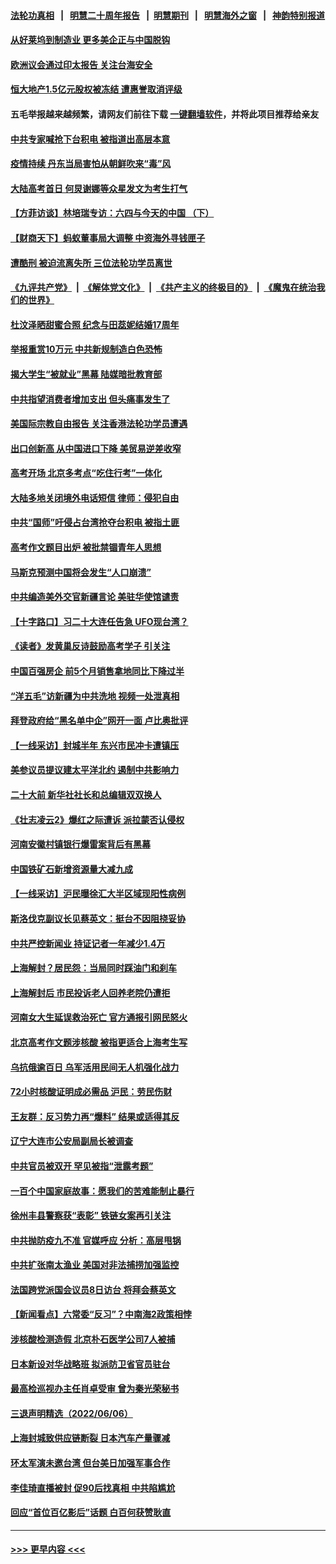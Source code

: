 #### [法轮功真相](https://github.com/gfw-breaker/truth/blob/master/README.md?t=0) &nbsp;&nbsp;|&nbsp;&nbsp; [明慧二十周年报告](https://github.com/gfw-breaker/mh-reports/blob/master/README.md?t=0) &nbsp;&nbsp;|&nbsp;&nbsp;[明慧期刊](https://github.com/gfw-breaker/mh-qikan) &nbsp;&nbsp;|&nbsp;&nbsp; [明慧海外之窗](https://github.com/gfw-breaker/mh-news/blob/master/README.md?t=0) &nbsp;&nbsp;|&nbsp;&nbsp; [神韵特别报道](https://github.com/gfw-breaker/mh-news/blob/master/shenyun.md?t=0)
#### [从好莱坞到制造业 更多美企正与中国脱钩](../pages/nsc413/n13754651.md?t=06081401) 
#### [欧洲议会通过印太报告 关注台海安全](../pages/nsc413/n13754564.md?t=06081401) 
#### [恒大地产1.5亿元股权被冻结 遭惠誉取消评级](../pages/nsc413/n13754601.md?t=06081401) 
#### 五毛举报越来越频繁，请网友们前往下载 [一键翻墙软件](https://github.com/gfw-breaker/ssr-accounts)，并将此项目推荐给亲友
#### [中共专家喊抢下台积电 被指道出高层本意](../pages/nsc413/n13754579.md?t=06081401) 
#### [疫情持续 丹东当局害怕从朝鲜吹来“毒”风](../pages/nsc413/n13754537.md?t=06081401) 
#### [大陆高考首日 何炅谢娜等众星发文为考生打气](../pages/nsc413/n13754493.md?t=06081401) 
#### [【方菲访谈】林培瑞专访：六四与今天的中国 （下）](../pages/nsc413/n13754267.md?t=06081401) 
#### [【财商天下】蚂蚁董事局大调整 中资海外寻钱匣子](../pages/nsc413/n13754355.md?t=06081401) 
#### [遭酷刑 被迫流离失所 三位法轮功学员离世](../pages/nsc413/n13754229.md?t=06081401) 
#### [《九评共产党》](https://github.com/begood0513/9ping.md/blob/master/README.md) &nbsp;|&nbsp; [《解体党文化》](../../../../jtdwh.md/blob/master/README.md)  &nbsp;|&nbsp; [《共产主义的终极目的》](../../../../gczydzjmd.md/blob/master/README.md) &nbsp;|&nbsp; [《魔鬼在统治我们的世界》](../../../../mgztzwmdsj.md/blob/master/README.md) 
#### [杜汶泽晒甜蜜合照 纪念与田蕊妮结婚17周年](../pages/nsc413/n13754413.md?t=06081401) 
#### [举报重赏10万元 中共新规制造白色恐怖](../pages/nsc413/n13754392.md?t=06081401) 
#### [揭大学生“被就业”黑幕 陆媒暗批教育部](../pages/nsc413/n13753593.md?t=06081401) 
#### [中共指望消费者增加支出 但头痛事发生了](../pages/nsc413/n13754406.md?t=06081401) 
#### [美国际宗教自由报告 关注香港法轮功学员遭遇](../pages/nsc413/n13754439.md?t=06081401) 
#### [出口创新高 从中国进口下降 美贸易逆差收窄](../pages/nsc413/n13754360.md?t=06081401) 
#### [高考开场 北京多考点“吃住行考”一体化](../pages/nsc413/n13753635.md?t=06081401) 
#### [大陆多地关闭境外电话短信 律师：侵犯自由](../pages/nsc413/n13754338.md?t=06081401) 
#### [中共“国师”吁侵占台湾抢夺台积电 被指土匪](../pages/nsc413/n13754374.md?t=06081401) 
#### [高考作文题目出炉 被批禁锢青年人思想](../pages/nsc413/n13754233.md?t=06081401) 
#### [马斯克预测中国将会发生“人口崩溃”](../pages/nsc413/n13754301.md?t=06081401) 
#### [中共编造美外交官新疆言论 美驻华使馆谴责](../pages/nsc413/n13754364.md?t=06081401) 
#### [【十字路口】习二十大连任告急 UFO现台湾？](../pages/nsc413/n13754219.md?t=06081401) 
#### [《读者》发黄巢反诗鼓励高考学子 引关注](../pages/nsc413/n13754335.md?t=06081401) 
#### [中国百强房企 前5个月销售拿地同比下降过半](../pages/nsc413/n13754324.md?t=06081401) 
#### [“洋五毛”访新疆为中共洗地 视频一处泄真相](../pages/nsc413/n13754220.md?t=06081401) 
#### [拜登政府给“黑名单中企”网开一面 卢比奥批评](../pages/nsc413/n13754340.md?t=06081401) 
#### [【一线采访】封城半年 东兴市民冲卡遭镇压](../pages/nsc413/n13754277.md?t=06081401) 
#### [美参议员提议建太平洋北约 遏制中共影响力](../pages/nsc413/n13754266.md?t=06081401) 
#### [二十大前 新华社社长和总编辑双双换人](../pages/nsc413/n13754231.md?t=06081401) 
#### [《壮志凌云2》爆红之际遭诉 派拉蒙否认侵权](../pages/nsc413/n13754137.md?t=06081401) 
#### [河南安徽村镇银行爆雷案背后有黑幕](../pages/nsc413/n13754230.md?t=06081401) 
#### [中国铁矿石新增资源量大减九成](../pages/nsc413/n13754270.md?t=06081401) 
#### [【一线采访】沪民曝徐汇大半区域现阳性病例](../pages/nsc413/n13754133.md?t=06081401) 
#### [斯洛伐克副议长见蔡英文：挺台不因阻挠妥协](../pages/nsc413/n13754048.md?t=06081401) 
#### [中共严控新闻业 持证记者一年减少1.4万](../pages/nsc413/n13754225.md?t=06081401) 
#### [上海解封？居民怨：当局同时踩油门和刹车](../pages/nsc413/n13754064.md?t=06081401) 
#### [上海解封后 市民投诉老人回养老院仍遭拒](../pages/nsc413/n13754119.md?t=06081401) 
#### [河南女大生延误救治死亡 官方通报引网民怒火](../pages/nsc413/n13754044.md?t=06081401) 
#### [北京高考作文题涉核酸 被指更适合上海考生写](../pages/nsc413/n13754041.md?t=06081401) 
#### [乌抗俄逾百日 乌军活用民间无人机强化战力](../pages/nsc413/n13754011.md?t=06081401) 
#### [72小时核酸证明成必需品 沪民：劳民伤财](../pages/nsc413/n13754017.md?t=06081401) 
#### [王友群：反习势力再“爆料” 结果或适得其反](../pages/nsc413/n13753609.md?t=06081401) 
#### [辽宁大连市公安局副局长被调查](../pages/nsc413/n13754016.md?t=06081401) 
#### [中共官员被双开 罕见被指“泄露考题”](../pages/nsc413/n13753922.md?t=06081401) 
#### [一百个中国家庭故事：愿我们的苦难能制止暴行](../pages/nsc413/n13753117.md?t=06081401) 
#### [徐州丰县警察获“表彰” 铁链女案再引关注](../pages/nsc413/n13753946.md?t=06081401) 
#### [中共抛防疫九不准 官媒呼应 分析：高层甩锅](../pages/nsc413/n13753766.md?t=06081401) 
#### [中共扩张南太渔业 美国对非法捕捞加强监控](../pages/nsc413/n13753956.md?t=06081401) 
#### [法国跨党派国会议员8日访台 将拜会蔡英文](../pages/nsc413/n13753935.md?t=06081401) 
#### [【新闻看点】六常委“反习”？中南海2政策相悖](../pages/nsc413/n13753677.md?t=06081401) 
#### [涉核酸检测造假 北京朴石医学公司7人被捕](../pages/nsc413/n13753435.md?t=06081401) 
#### [日本新设对华战略班 拟派防卫省官员驻台](../pages/nsc413/n13753832.md?t=06081401) 
#### [最高检巡视办主任肖卓受审 曾为秦光荣秘书](../pages/nsc413/n13753745.md?t=06081401) 
#### [三退声明精选（2022/06/06）](../pages/nsc413/n13753834.md?t=06081401) 
#### [上海封城致供应链断裂 日本汽车产量骤减](../pages/nsc413/n13753792.md?t=06081401) 
#### [环太军演未邀台湾 但台美日加强军事合作](../pages/nsc413/n13753691.md?t=06081401) 
#### [李佳琦直播被封 促90后找真相 中共陷尴尬](../pages/nsc413/n13753692.md?t=06081401) 
#### [回应“首位百亿影后”话题 白百何获赞耿直](../pages/nsc413/n13753658.md?t=06081401) 

----
#### [ >>> 更早内容 <<< ](../indexes/nsc413-earlier.md)
